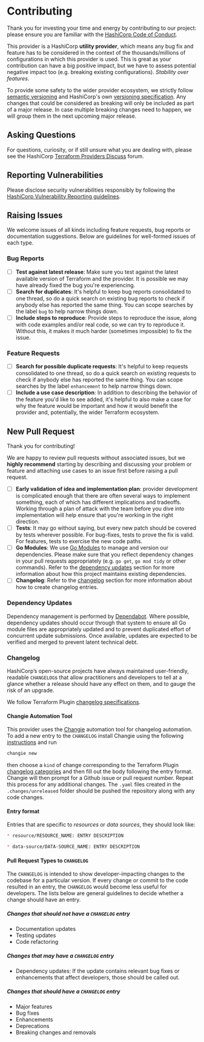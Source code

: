 # Contributing

Thank you for investing your time and energy by contributing to our project: please ensure you are familiar
with the [HashiCorp Code of Conduct](https://github.com/hashicorp/.github/blob/master/CODE_OF_CONDUCT.md).

This provider is a HashiCorp **utility provider**, which means any bug fix and feature
has to be considered in the context of the thousands/millions of configurations in which this provider is used.
This is great as your contribution can have a big positive impact, but we have to assess potential negative impact too
(e.g. breaking existing configurations). _Stability over features_.

To provide some safety to the wider provider ecosystem, we strictly follow
[semantic versioning](https://semver.org/) and HashiCorp's own
[versioning specification](https://www.terraform.io/plugin/sdkv2/best-practices/versioning#versioning-specification).
Any changes that could be considered as breaking will only be included as part of a major release.
In case multiple breaking changes need to happen, we will group them in the next upcoming major release.

## Asking Questions

For questions, curiosity, or if still unsure what you are dealing with,
please see the HashiCorp [Terraform Providers Discuss](https://discuss.hashicorp.com/c/terraform-providers/31)
forum.

## Reporting Vulnerabilities

Please disclose security vulnerabilities responsibly by following the
[HashiCorp Vulnerability Reporting guidelines](https://www.hashicorp.com/security#vulnerability-reporting).

## Raising Issues

We welcome issues of all kinds including feature requests, bug reports or documentation suggestions.
Below are guidelines for well-formed issues of each type.

### Bug Reports

* [ ] **Test against latest release**: Make sure you test against the latest available version of Terraform and the provider.
  It is possible we may have already fixed the bug you're experiencing.
* [ ] **Search for duplicates**: It's helpful to keep bug reports consolidated to one thread, so do a quick search
  on existing bug reports to check if anybody else has reported the same thing.
  You can scope searches by the label `bug` to help narrow things down.
* [ ] **Include steps to reproduce**: Provide steps to reproduce the issue, along with code examples and/or real code,
  so we can try to reproduce it. Without this, it makes it much harder (sometimes impossible) to fix the issue.

### Feature Requests

* [ ] **Search for possible duplicate requests**: It's helpful to keep requests consolidated to one thread,
  so do a quick search on existing requests to check if anybody else has reported the same thing.
  You can scope searches by the label `enhancement` to help narrow things down.
* [ ] **Include a use case description**: In addition to describing the behavior of the feature you'd like to see added,
  it's helpful to also make a case for why the feature would be important and how it would benefit
  the provider and, potentially, the wider Terraform ecosystem.

## New Pull Request

Thank you for contributing!

We are happy to review pull requests without associated issues,
but we **highly recommend** starting by describing and discussing
your problem or feature and attaching use cases to an issue first
before raising a pull request.

* [ ] **Early validation of idea and implementation plan**: provider development is complicated enough that there
  are often several ways to implement something, each of which has different implications and tradeoffs.
  Working through a plan of attack with the team before you dive into implementation will help ensure that you're
  working in the right direction.
* [ ] **Tests**: It may go without saying, but every new patch should be covered by tests wherever possible.
  For bug-fixes, tests to prove the fix is valid. For features, tests to exercise the new code paths.
* [ ] **Go Modules**: We use [Go Modules](https://github.com/golang/go/wiki/Modules) to manage and version our dependencies.
  Please make sure that you reflect dependency changes in your pull requests appropriately
  (e.g. `go get`, `go mod tidy` or other commands).
  Refer to the [dependency updates](#dependency-updates) section for more information about how
  this project maintains existing dependencies.
* [ ] **Changelog**: Refer to the [changelog](#changelog) section for more information about how to create changelog entries.

### Dependency Updates

Dependency management is performed by [Dependabot](https://docs.github.com/en/code-security/dependabot/dependabot-version-updates).
Where possible, dependency updates should occur through that system to ensure all Go module files are appropriately
updated and to prevent duplicated effort of concurrent update submissions.
Once available, updates are expected to be verified and merged to prevent latent technical debt.

### Changelog

HashiCorp’s open-source projects have always maintained user-friendly, readable `CHANGELOG`s that allow
practitioners and developers to tell at a glance whether a release should have any effect on them,
and to gauge the risk of an upgrade.

We follow Terraform Plugin
[changelog specifications](https://www.terraform.io/plugin/sdkv2/best-practices/versioning#changelog-specification).

#### Changie Automation Tool
This provider uses the [Changie](https://changie.dev/) automation tool for changelog automation. 
To add a new entry to the `CHANGELOG` install Changie using the following [instructions](https://changie.dev/guide/installation/)
and run 
```bash
changie new
```
then choose a `kind` of change corresponding to the Terraform Plugin [changelog categories](https://developer.hashicorp.com/terraform/plugin/sdkv2/best-practices/versioning#categorization)
and then fill out the body following the entry format. Changie will then prompt for a Github issue or pull request number.
Repeat this process for any additional changes. The `.yaml` files created in the `.changes/unreleased` folder 
should be pushed the repository along with any code changes.

#### Entry format

Entries that are specific to _resources_ or _data sources_, they should look like:

```markdown
* resource/RESOURCE_NAME: ENTRY DESCRIPTION 

* data-source/DATA-SOURCE_NAME: ENTRY DESCRIPTION
```

#### Pull Request Types to `CHANGELOG`

The `CHANGELOG` is intended to show developer-impacting changes to the codebase for a particular version.
If every change or commit to the code resulted in an entry, the `CHANGELOG` would become less useful for developers.
The lists below are general guidelines to decide whether a change should have an entry.

##### Changes that should not have a `CHANGELOG` entry

* Documentation updates
* Testing updates
* Code refactoring

##### Changes that may have a `CHANGELOG` entry

* Dependency updates: If the update contains relevant bug fixes or enhancements that affect developers,
  those should be called out.

##### Changes that should have a `CHANGELOG` entry

* Major features
* Bug fixes
* Enhancements
* Deprecations
* Breaking changes and removals